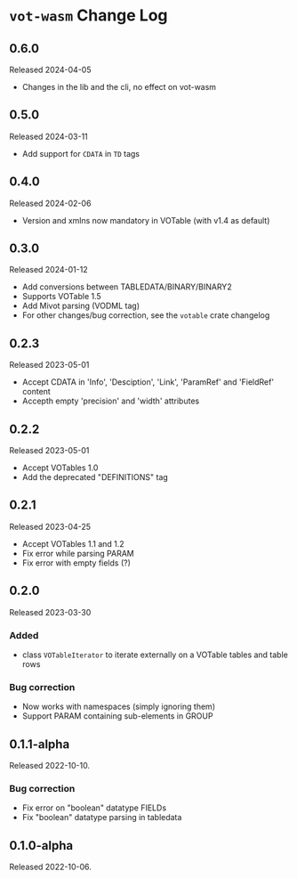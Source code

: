 # `vot-wasm` Change Log

## 0.6.0

Released 2024-04-05

* Changes in the lib and the cli, no effect on vot-wasm


## 0.5.0

Released 2024-03-11

* Add support for `CDATA` in `TD` tags


## 0.4.0

Released 2024-02-06

* Version and xmlns now mandatory in VOTable (with v1.4 as default)


## 0.3.0

Released 2024-01-12

* Add conversions between TABLEDATA/BINARY/BINARY2
* Supports VOTable 1.5
* Add Mivot parsing (VODML tag)
* For other changes/bug correction, see the `votable` crate changelog


## 0.2.3

Released 2023-05-01

* Accept CDATA in 'Info', 'Desciption', 'Link', 'ParamRef' and 'FieldRef' content
* Accepth empty 'precision' and 'width' attributes

## 0.2.2

Released 2023-05-01

* Accept VOTables 1.0
* Add the deprecated "DEFINITIONS" tag


## 0.2.1

Released 2023-04-25

* Accept VOTables 1.1 and 1.2
* Fix error while parsing PARAM
* Fix error with empty fields (?)


## 0.2.0

Released 2023-03-30

### Added

* class `VOTableIterator` to iterate externally on a VOTable
  tables and table rows

### Bug correction

* Now works with namespaces (simply ignoring them)
* Support PARAM containing sub-elements in GROUP


## 0.1.1-alpha

Released 2022-10-10.

### Bug correction

* Fix error on "boolean" datatype FIELDs
* Fix "boolean" datatype parsing in tabledata


## 0.1.0-alpha

Released 2022-10-06.

